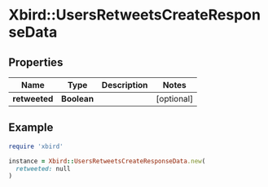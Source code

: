 # Xbird::UsersRetweetsCreateResponseData

## Properties

| Name | Type | Description | Notes |
| ---- | ---- | ----------- | ----- |
| **retweeted** | **Boolean** |  | [optional] |

## Example

```ruby
require 'xbird'

instance = Xbird::UsersRetweetsCreateResponseData.new(
  retweeted: null
)
```

